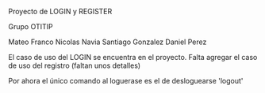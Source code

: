 Proyecto de LOGIN y REGISTER 

Grupo OTITIP

Mateo Franco
Nicolas Navia
Santiago Gonzalez
Daniel Perez

El caso de uso del LOGIN se encuentra en el proyecto.
Falta agregar el caso de uso del registro (faltan unos detalles)

Por ahora el único comando al loguerase es el de desloguearse 'logout'


